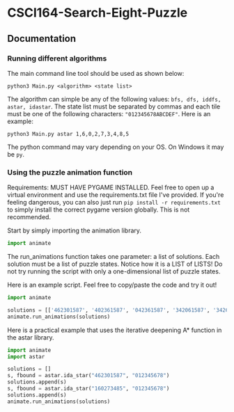 # CSCI164-Search-Eight-Puzzle

## Documentation

### Running different algorithms

The main command line tool should be used as shown below:

```
python3 Main.py <algorithm> <state list>
```

The algorithm can simple be any of the following values: `bfs, dfs, iddfs, astar, idastar`. The state list must be separated by commas and each tile must be one of the following characters: `"012345678ABCDEF"`. Here is an example:

```
python3 Main.py astar 1,6,0,2,7,3,4,8,5
```

The python command may vary depending on your OS. On Windows it may be `py`.

### Using the puzzle animation function

Requirements: MUST HAVE PYGAME INSTALLED. Feel free to open up a virtual environment and use the
requirements.txt file I've provided. If you're feeling dangerous, you can also just run `pip install -r requirements.txt` to simply install the correct pygame version globally. This is not recommended.

Start by simply importing the animation library.
```python
import animate
```

The run_animations function takes one parameter: a list of solutions. Each solution must be a list of puzzle states. Notice how it is a LIST of LISTS! Do not try running the script with only a one-dimensional list of puzzle states.

Here is an example script. Feel free to copy/paste the code and try it out!

```python
import animate

solutions = [['462301587', '402361587', '042361587', '342061587', '342601587', '342610587', '340612587', '304612587', '314602587', '314682507', '314682057', '314082657', '014382657', '104382657', '140382657', '142380657', '142308657', '142358607', '142358670', '142350678', '142305678', '102345678', '012345678']]
animate.run_animations(solutions)
```

Here is a practical example that uses the iterative deepening A* function in the astar library.

```python
import animate
import astar

solutions = []
s, fbound = astar.ida_star("462301587", "012345678")
solutions.append(s)
s, fbound = astar.ida_star("160273485", "012345678")
solutions.append(s)
animate.run_animations(solutions)
```

